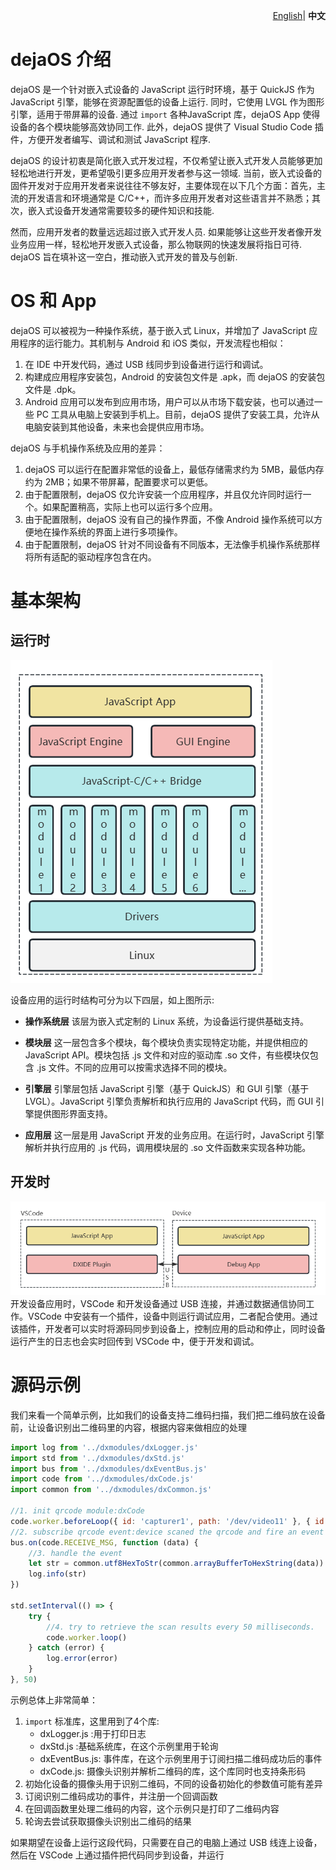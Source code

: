 <p align="right">
    <a href="./introduction.md">English</a>| <b>中文</b>
</p>

# dejaOS 介绍
dejaOS 是一个针对嵌入式设备的 JavaScript 运行时环境，基于 QuickJS 作为 JavaScript 引擎，能够在资源配置低的设备上运行. 同时，它使用 LVGL 作为图形引擎，适用于带屏幕的设备. 通过 `import` 各种JavaScript 库，dejaOS App 使得设备的各个模块能够高效协同工作. 此外，dejaOS 提供了 Visual Studio Code 插件，方便开发者编写、调试和测试 JavaScript 程序.

dejaOS 的设计初衷是简化嵌入式开发过程，不仅希望让嵌入式开发人员能够更加轻松地进行开发，更希望吸引更多应用开发者参与这一领域. 当前，嵌入式设备的固件开发对于应用开发者来说往往不够友好，主要体现在以下几个方面：首先，主流的开发语言和环境通常是 C/C++，而许多应用开发者对这些语言并不熟悉；其次，嵌入式设备开发通常需要较多的硬件知识和技能.

然而，应用开发者的数量远远超过嵌入式开发人员. 如果能够让这些开发者像开发业务应用一样，轻松地开发嵌入式设备，那么物联网的快速发展将指日可待. dejaOS 旨在填补这一空白，推动嵌入式开发的普及与创新.

# OS 和 App
dejaOS 可以被视为一种操作系统，基于嵌入式 Linux，并增加了 JavaScript 应用程序的运行能力。其机制与 Android 和 iOS 类似，开发流程也相似：

1. 在 IDE 中开发代码，通过 USB 线同步到设备进行运行和调试。
2. 构建成应用程序安装包，Android 的安装包文件是 .apk，而 dejaOS 的安装包文件是 .dpk。
3. Android 应用可以发布到应用市场，用户可以从市场下载安装，也可以通过一些 PC 工具从电脑上安装到手机上。目前，dejaOS 提供了安装工具，允许从电脑安装到其他设备，未来也会提供应用市场。

dejaOS 与手机操作系统及应用的差异：
1. dejaOS 可以运行在配置非常低的设备上，最低存储需求约为 5MB，最低内存约为 2MB；如果不带屏幕，配置要求可以更低。
2. 由于配置限制，dejaOS 仅允许安装一个应用程序，并且仅允许同时运行一个。如果配置稍高，实际上也可以运行多个应用。
3. 由于配置限制，dejaOS 没有自己的操作界面，不像 Android 操作系统可以方便地在操作系统的界面上进行多项操作。
4. 由于配置限制，dejaOS 针对不同设备有不同版本，无法像手机操作系统那样将所有适配的驱动程序包含在内。

# 基本架构
## 运行时
![alt text](image/intro1.png)

设备应用的运行时结构可分为以下四层，如上图所示: 

- **操作系统层** 
该层为嵌入式定制的 Linux 系统，为设备运行提供基础支持。

- **模块层**
这一层包含多个模块，每个模块负责实现特定功能，并提供相应的 JavaScript API。模块包括 .js 文件和对应的驱动库 .so 文件，有些模块仅包含 .js 文件。不同的应用可以按需求选择不同的模块。

- **引擎层**
引擎层包括 JavaScript 引擎（基于 QuickJS）和 GUI 引擎（基于 LVGL）。JavaScript 引擎负责解析和执行应用的 JavaScript 代码，而 GUI 引擎提供图形界面支持。

- **应用层**
这一层是用 JavaScript 开发的业务应用。在运行时，JavaScript 引擎解析并执行应用的 .js 代码，调用模块层的 .so 文件函数来实现各种功能。


## 开发时
![alt text](image/intro2.png)
开发设备应用时，VSCode 和开发设备通过 USB 连接，并通过数据通信协同工作。VSCode 中安装有一个插件，设备中则运行调试应用，二者配合使用。通过该插件，开发者可以实时将源码同步到设备上，控制应用的启动和停止，同时设备运行产生的日志也会实时回传到 VSCode 中，便于开发和调试。

# 源码示例
我们来看一个简单示例，比如我们的设备支持二维码扫描，我们把二维码放在设备前，让设备识别出二维码里的内容，根据内容来做相应的处理

``` js
import log from '../dxmodules/dxLogger.js'
import std from '../dxmodules/dxStd.js'
import bus from '../dxmodules/dxEventBus.js'
import code from '../dxmodules/dxCode.js'
import common from '../dxmodules/dxCommon.js'

//1. init qrcode module:dxCode
code.worker.beforeLoop({ id: 'capturer1', path: '/dev/video11' }, { id: 'decoder1', name: "decoder v4", width: 800, height: 600 })
//2. subscribe qrcode event:device scaned the qrcode and fire an event
bus.on(code.RECEIVE_MSG, function (data) {
    //3. handle the event
    let str = common.utf8HexToStr(common.arrayBufferToHexString(data))
    log.info(str)
})

std.setInterval(() => {
    try {
        //4. try to retrieve the scan results every 50 milliseconds.
        code.worker.loop()
    } catch (error) {
        log.error(error)
    }
}, 50)
```
示例总体上非常简单：
1. `import` 标准库，这里用到了4个库:
    - dxLogger.js :用于打印日志
    - dxStd.js :基础系统库，在这个示例里用于轮询
    - dxEventBus.js: 事件库，在这个示例里用于订阅扫描二维码成功后的事件
    - dxCode.js: 摄像头识别并解析二维码的库，这个库同时也支持条形码
2. 初始化设备的摄像头用于识别二维码，不同的设备初始化的参数值可能有差异
3. 订阅识别二维码成功的事件，并注册一个回调函数
4. 在回调函数里处理二维码的内容，这个示例只是打印了二维码内容
5. 轮询去尝试获取摄像头识别出二维码的结果

如果期望在设备上运行这段代码，只需要在自己的电脑上通过 USB 线连上设备，然后在 VSCode 上通过插件把代码同步到设备，并运行